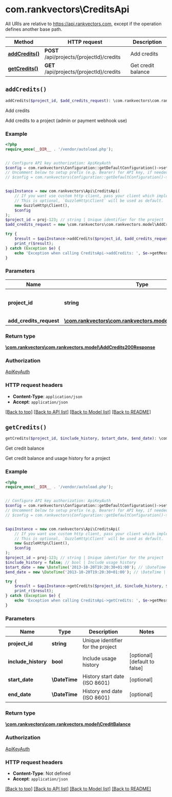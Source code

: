 # com.rankvectors\CreditsApi

All URIs are relative to https://api.rankvectors.com, except if the operation defines another base path.

| Method | HTTP request | Description |
| ------------- | ------------- | ------------- |
| [**addCredits()**](CreditsApi.md#addCredits) | **POST** /api/projects/{projectId}/credits | Add credits |
| [**getCredits()**](CreditsApi.md#getCredits) | **GET** /api/projects/{projectId}/credits | Get credit balance |


## `addCredits()`

```php
addCredits($project_id, $add_credits_request): \com.rankvectors\com.rankvectors.model\AddCredits200Response
```

Add credits

Add credits to a project (admin or payment webhook use)

### Example

```php
<?php
require_once(__DIR__ . '/vendor/autoload.php');


// Configure API key authorization: ApiKeyAuth
$config = com.rankvectors\Configuration::getDefaultConfiguration()->setApiKey('Authorization', 'YOUR_API_KEY');
// Uncomment below to setup prefix (e.g. Bearer) for API key, if needed
// $config = com.rankvectors\Configuration::getDefaultConfiguration()->setApiKeyPrefix('Authorization', 'Bearer');


$apiInstance = new com.rankvectors\Api\CreditsApi(
    // If you want use custom http client, pass your client which implements `GuzzleHttp\ClientInterface`.
    // This is optional, `GuzzleHttp\Client` will be used as default.
    new GuzzleHttp\Client(),
    $config
);
$project_id = proj-123; // string | Unique identifier for the project
$add_credits_request = new \com.rankvectors\com.rankvectors.model\AddCreditsRequest(); // \com.rankvectors\com.rankvectors.model\AddCreditsRequest

try {
    $result = $apiInstance->addCredits($project_id, $add_credits_request);
    print_r($result);
} catch (Exception $e) {
    echo 'Exception when calling CreditsApi->addCredits: ', $e->getMessage(), PHP_EOL;
}
```

### Parameters

| Name | Type | Description  | Notes |
| ------------- | ------------- | ------------- | ------------- |
| **project_id** | **string**| Unique identifier for the project | |
| **add_credits_request** | [**\com.rankvectors\com.rankvectors.model\AddCreditsRequest**](../Model/AddCreditsRequest.md)|  | |

### Return type

[**\com.rankvectors\com.rankvectors.model\AddCredits200Response**](../Model/AddCredits200Response.md)

### Authorization

[ApiKeyAuth](../../README.md#ApiKeyAuth)

### HTTP request headers

- **Content-Type**: `application/json`
- **Accept**: `application/json`

[[Back to top]](#) [[Back to API list]](../../README.md#endpoints)
[[Back to Model list]](../../README.md#models)
[[Back to README]](../../README.md)

## `getCredits()`

```php
getCredits($project_id, $include_history, $start_date, $end_date): \com.rankvectors\com.rankvectors.model\CreditBalance
```

Get credit balance

Get credit balance and usage history for a project

### Example

```php
<?php
require_once(__DIR__ . '/vendor/autoload.php');


// Configure API key authorization: ApiKeyAuth
$config = com.rankvectors\Configuration::getDefaultConfiguration()->setApiKey('Authorization', 'YOUR_API_KEY');
// Uncomment below to setup prefix (e.g. Bearer) for API key, if needed
// $config = com.rankvectors\Configuration::getDefaultConfiguration()->setApiKeyPrefix('Authorization', 'Bearer');


$apiInstance = new com.rankvectors\Api\CreditsApi(
    // If you want use custom http client, pass your client which implements `GuzzleHttp\ClientInterface`.
    // This is optional, `GuzzleHttp\Client` will be used as default.
    new GuzzleHttp\Client(),
    $config
);
$project_id = proj-123; // string | Unique identifier for the project
$include_history = false; // bool | Include usage history
$start_date = new \DateTime('2013-10-20T19:20:30+01:00'); // \DateTime | History start date (ISO 8601)
$end_date = new \DateTime('2013-10-20T19:20:30+01:00'); // \DateTime | History end date (ISO 8601)

try {
    $result = $apiInstance->getCredits($project_id, $include_history, $start_date, $end_date);
    print_r($result);
} catch (Exception $e) {
    echo 'Exception when calling CreditsApi->getCredits: ', $e->getMessage(), PHP_EOL;
}
```

### Parameters

| Name | Type | Description  | Notes |
| ------------- | ------------- | ------------- | ------------- |
| **project_id** | **string**| Unique identifier for the project | |
| **include_history** | **bool**| Include usage history | [optional] [default to false] |
| **start_date** | **\DateTime**| History start date (ISO 8601) | [optional] |
| **end_date** | **\DateTime**| History end date (ISO 8601) | [optional] |

### Return type

[**\com.rankvectors\com.rankvectors.model\CreditBalance**](../Model/CreditBalance.md)

### Authorization

[ApiKeyAuth](../../README.md#ApiKeyAuth)

### HTTP request headers

- **Content-Type**: Not defined
- **Accept**: `application/json`

[[Back to top]](#) [[Back to API list]](../../README.md#endpoints)
[[Back to Model list]](../../README.md#models)
[[Back to README]](../../README.md)
